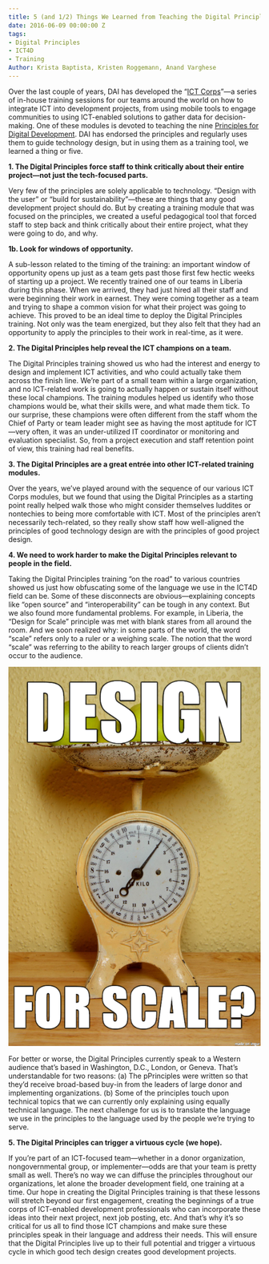 ```yaml
---
title: 5 (and 1/2) Things We Learned from Teaching the Digital Principles
date: 2016-06-09 00:00:00 Z
tags:
- Digital Principles
- ICT4D
- Training
Author: Krista Baptista, Kristen Roggemann, Anand Varghese
---
```


Over the last couple of years, DAI has developed the “[ICT Corps](http://www.ictworks.org/2016/03/30/ict-innovation-corps-teaching-digital-principles-to-non-techie-staff/)”—a series of in-house training sessions for our teams around the world on how to integrate ICT into development projects, from using mobile tools to engage communities to using ICT-enabled solutions to gather data for decision-making. One of these modules is devoted to teaching the nine [Principles for Digital Development](http://digitalprinciples.org/). DAI has endorsed the principles and regularly uses them to guide technology design, but in using them as a training tool, we learned a thing or five. 

<!--more-->

**1. The Digital Principles force staff to think critically about their entire project—not just the tech-focused parts.**

Very few of the principles are solely applicable to technology.  “Design with the user” or “build for sustainability”—these are things that any good development project should do. But by creating a training module that was focused on the principles, we created a useful pedagogical tool that forced staff to step back and think critically about their entire project, what they were going to do, and why. 

**1b. Look for windows of opportunity.**

A sub-lesson related to the timing of the training: an important window of opportunity opens up just as a team gets past those first few hectic weeks of starting up a project. We recently trained one of our teams in Liberia during this phase. When we arrived, they had just hired all their staff and were beginning their work in earnest. They were coming together as a team and trying to shape a common vision for what their project was going to achieve. This proved to be an ideal time to deploy the Digital Principles training. Not only was the team energized, but they also felt that they had an opportunity to apply the principles to their work in real-time, as it were. 

**2. The Digital Principles help reveal the ICT champions on a team.** 

The Digital Principles training showed us who had the interest and energy to design and implement ICT activities, and who could actually take them across the finish line. We’re part of a small team within a large organization, and no ICT-related work is going to actually happen or sustain itself without these local champions. The training modules helped us identify who those champions would be, what their skills were, and what made them tick. To our surprise, these champions were often different from the staff whom the Chief of Party or team leader might see as having the most aptitude for ICT—very often, it was an under-utilized IT coordinator or monitoring and evaluation specialist. So, from a project execution and staff retention point of view, this training had real benefits.  

**3. The Digital Principles are a great entrée into other ICT-related training modules.** 

Over the years, we’ve played around with the sequence of our various ICT Corps modules, but we found that using the Digital Principles as a starting point really helped walk those who might consider themselves luddites or nontechies to being more comfortable with ICT. Most of the principles aren’t necessarily tech-related, so they really show staff how well-aligned the principles of good technology design are with the principles of good project design.  

**4. We need to work harder to make the Digital Principles relevant to people in the field.** 

Taking the Digital Principles training “on the road” to various countries showed us just how obfuscating some of the language we use in the ICT4D field can be. Some of these disconnects are obvious—explaining concepts like “open source” and “interoperability” can be tough in any context. But we also found more fundamental problems. For example, in Liberia, the “Design for Scale” principle was met with blank stares from all around the room. And we soon realized why: in some parts of the world, the word “scale” refers only to a ruler or a weighing scale. The notion that the word “scale” was referring to the ability to reach larger groups of clients didn’t occur to the audience. 

![YZSNQ64.png](/uploads/YZSNQ64.png)

For better or worse, the Digital Principles currently speak to a Western audience that’s based in Washington, D.C., London, or Geneva. That’s understandable for two reasons: (a) The pPrinciples were written so that they’d receive broad-based buy-in from the leaders of large donor and implementing organizations. (b) Some of the principles touch upon technical topics that we can currently only explaining using equally technical language. The next challenge for us is to translate the language we use in the principles to the language used by the people we’re trying to serve. 

**5. The Digital Principles can trigger a virtuous cycle (we hope).**

If you’re part of an ICT-focused team—whether in a donor organization, nongovernmental group, or implementer—odds are that your team is pretty small as well. There’s no way we can diffuse the principles throughout our organizations, let alone the broader development field, one training at a time. Our hope in creating the Digital Principles training is that these lessons will stretch beyond our first engagement, creating the beginnings of a true corps of ICT-enabled development professionals who can incorporate these ideas into their next project, next job posting, etc. And that’s why it’s so critical for us all to find those ICT champions and make sure these principles speak in their language and address their needs. This will ensure that the Digital Principles live up to their full potential and trigger a virtuous cycle in which good tech design creates good development projects. 